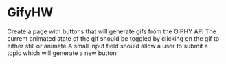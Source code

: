 # GifyHW

Create a page with buttons that will generate  gifs from the GIPHY API
The current animated state of the gif should be toggled by clicking on the gif to either still or animate
A small input field should allow a user to submit a topic which will generate a new button